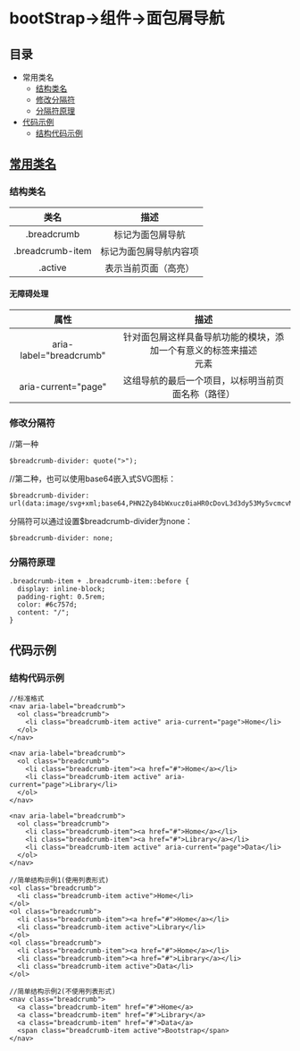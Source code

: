 # bootStrap->组件->面包屑导航
## 目录
- 常用类名
	- <a href="#1-1">结构类名
	- <a href="#1-2">修改分隔符
	- <a href="#1-3">分隔符原理
- 代码示例
	-  <a href="#2-1">结构代码示例
## 常用类名
### <a id = "1-1">结构类名</a>
类名 | 描述
:--:|:--:
.breadcrumb|标记为面包屑导航
.breadcrumb-item|标记为面包屑导航内容项
.active|表示当前页面（高亮）
#### 无障碍处理  
属性 | 描述  
:--:|:--:  
aria-label="breadcrumb"| 针对面包屑这样具备导航功能的模块，添加一个有意义的标签来描述<nav>元素
aria-current="page"|这组导航的最后一个项目，以标明当前页面名称（路径）
### <a id = "1-2">修改分隔符</a>
//第一种
~~~
$breadcrumb-divider: quote(">");
~~~
//第二种，也可以使用base64嵌入式SVG图标：
~~~
$breadcrumb-divider: url(data:image/svg+xml;base64,PHN2ZyB4bWxucz0iaHR0cDovL3d3dy53My5vcmcvMjAwMC9zdmciIHdpZHRoPSI4IiBoZWlnaHQ9IjgiPjxwYXRoIGQ9Ik0yLjUgMEwxIDEuNSAzLjUgNCAxIDYuNSAyLjUgOGw0LTQtNC00eiIgZmlsbD0iY3VycmVudENvbG9yIi8+PC9zdmc+);
~~~
分隔符可以通过设置$breadcrumb-divider为none：
~~~
$breadcrumb-divider: none;
~~~
### <a id = "1-3">分隔符原理</a>
~~~
.breadcrumb-item + .breadcrumb-item::before {
  display: inline-block;
  padding-right: 0.5rem;
  color: #6c757d;
  content: "/";
}
~~~
## 代码示例
### <a id = "2-1">结构代码示例</a>
~~~
//标准格式
<nav aria-label="breadcrumb">
  <ol class="breadcrumb">
    <li class="breadcrumb-item active" aria-current="page">Home</li>
  </ol>
</nav>

<nav aria-label="breadcrumb">
  <ol class="breadcrumb">
    <li class="breadcrumb-item"><a href="#">Home</a></li>
    <li class="breadcrumb-item active" aria-current="page">Library</li>
  </ol>
</nav>

<nav aria-label="breadcrumb">
  <ol class="breadcrumb">
    <li class="breadcrumb-item"><a href="#">Home</a></li>
    <li class="breadcrumb-item"><a href="#">Library</a></li>
    <li class="breadcrumb-item active" aria-current="page">Data</li>
  </ol>
</nav>
~~~
~~~
//简单结构示例1(使用列表形式)
<ol class="breadcrumb">
  <li class="breadcrumb-item active">Home</li>
</ol>
<ol class="breadcrumb">
  <li class="breadcrumb-item"><a href="#">Home</a></li>
  <li class="breadcrumb-item active">Library</li>
</ol>
<ol class="breadcrumb">
  <li class="breadcrumb-item"><a href="#">Home</a></li>
  <li class="breadcrumb-item"><a href="#">Library</a></li>
  <li class="breadcrumb-item active">Data</li>
</ol>
~~~
~~~
//简单结构示例2(不使用列表形式)
<nav class="breadcrumb">
  <a class="breadcrumb-item" href="#">Home</a>
  <a class="breadcrumb-item" href="#">Library</a>
  <a class="breadcrumb-item" href="#">Data</a>
  <span class="breadcrumb-item active">Bootstrap</span>
</nav>
~~~